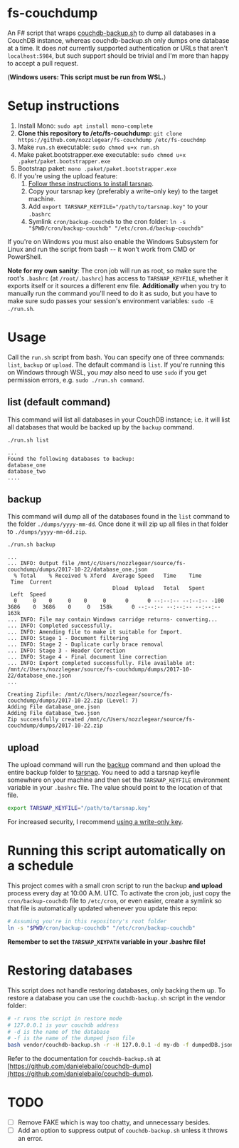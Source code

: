 # fs-couchdump
An F# script that wraps [couchdb-backup.sh](https://github.com/danielebailo/couchdb-dump) to dump all databases in a CouchDB instance, whereas couchdb-backup.sh only dumps one database at a time. It does *not* currently supported authentication or URLs that aren't `localhost:5984`, but such support should be trivial and I'm more than happy to accept a pull request.

(**Windows users: This script must be run from WSL.**)

# Setup instructions

1. Install Mono: `sudo apt install mono-complete`
2. **Clone this repository to /etc/fs-couchdump**: `git clone https://github.com/nozzlegear/fs-couchdump /etc/fs-couchdmp`
3. Make `run.sh` executable: `sudo chmod u+x run.sh`
4. Make paket.bootstrapper.exe executable: `sudo chmod u+x .paket/paket.bootstrapper.exe`
5. Bootstrap paket: `mono .paket/paket.bootstrapper.exe`
6. If you're using the upload feature:
    1. [Follow these instructions to install tarsnap](https://www.tarsnap.com/pkg-deb.html).
    2. Copy your tarsnap key (preferably a write-only key) to the target machine.
    3. Add `export TARSNAP_KEYFILE="/path/to/tarsnap.key"` to your `.bashrc`
    4. Symlink `cron/backup-couchdb` to the cron folder: `ln -s "$PWD/cron/backup-couchdb" "/etc/cron.d/backup-couchdb"`

If you're on Windows you must also enable the Windows Subsystem for Linux and run the script from bash -- it won't work from CMD or PowerShell.

**Note for my own sanity**: The cron job will run as root, so make sure the root's `.bashrc` (at `/root/.bashrc`) has access to `TARSNAP_KEYFILE`, whether it exports itself or it sources a different env file. **Additionally** when you try to manually run the command you'll need to do it as sudo, but you have to make sure sudo passes your session's environment variables: `sudo -E ./run.sh`.

# Usage

Call the `run.sh` script from bash. You can specify one of three commands: `list`, `backup` or `upload`. The default command is `list`. If you're running this on Windows through WSL, you *may* also need to use `sudo` if you get permission errors, e.g. `sudo ./run.sh command`.

## list (default command)

This command will list all databases in your CouchDB instance; i.e. it will list all databases that would be backed up by the `backup` command.

```
./run.sh list

...
Found the following databases to backup:
database_one
database_two
....
```

## backup

This command will dump all of the databases found in the `list` command to the folder `./dumps/yyyy-mm-dd`. Once done it will zip up all files in that folder to `./dumps/yyyy-mm-dd.zip`.

```
./run.sh backup

...
... INFO: Output file /mnt/c/Users/nozzlegear/source/fs-couchdump/dumps/2017-10-22/database_one.json
  % Total    % Received % Xferd  Average Speed   Time    Time
 Time  Current
                                 Dload  Upload   Total   Spent
 Left  Speed
  0     0    0     0    0     0      0      0 --:--:-- --:--:-- -100  3686    0  3686    0     0   158k      0 --:--:-- --:--:-- --:--:--  163k
... INFO: File may contain Windows carridge returns- converting...
... INFO: Completed successfully.
... INFO: Amending file to make it suitable for Import.
... INFO: Stage 1 - Document filtering
... INFO: Stage 2 - Duplicate curly brace removal
... INFO: Stage 3 - Header Correction
... INFO: Stage 4 - Final document line correction
... INFO: Export completed successfully. File available at: /mnt/c/Users/nozzlegear/source/fs-couchdump/dumps/2017-10-22/database_one.json
...

Creating Zipfile: /mnt/c/Users/nozzlegear/source/fs-couchdump/dumps/2017-10-22.zip (Level: 7)
Adding File database_one.json
Adding File database_two.json
Zip successfully created /mnt/c/Users/nozzlegear/source/fs-couchdump/dumps/2017-10-22.zip
```

## upload

The upload command will run the [backup](#backup) command and then upload the entire backup folder to [tarsnap](https://www.tarsnap.com). You need to add a tarsnap keyfile somewhere on your machine and then set the `TARSNAP_KEYFILE` environment variable in your `.bashrc` file. The value should point to the location of that file.

```sh
export TARSNAP_KEYFILE="/path/to/tarsnap.key"
```

For increased security, I recommend [using a write-only key](https://www.tarsnap.com/tips.html#write-only-keys).

# Running this script automatically on a schedule

This project comes with a small cron script to run the backup **and upload** process every day at 10:00 A.M. UTC. To activate the cron job, just copy the `cron/backup-couchdb` file to `/etc/cron`, or even easier, create a symlink so that file is automatically updated whenever you update this repo:

```sh
# Assuming you're in this repository's root folder
ln -s "$PWD/cron/backup-couchdb" "/etc/cron/backup-couchdb"
```

**Remember to set the `TARSNAP_KEYPATH` variable in your .bashrc file!**

# Restoring databases

This script does not handle restoring databases, only backing them up. To restore a database you can use the `couchdb-backup.sh` script in the vendor folder:

```sh
# -r runs the script in restore mode
# 127.0.0.1 is your couchdb address
# -d is the name of the database
# -f is the name of the dumped json file
bash vendor/couchdb-backup.sh -r -H 127.0.0.1 -d my-db -f dumpedDB.json
```

Refer to the documentation for `couchdb-backup.sh` at [https://github.com/danielebailo/couchdb-dump](https://github.com/danielebailo/couchdb-dump).

# TODO

- [ ] Remove FAKE which is way too chatty, and unnecessary besides.
- [ ] Add an option to suppress output of `couchdb-backup.sh` unless it throws an error.